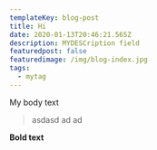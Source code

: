 ```yaml
---
templateKey: blog-post
title: Hi
date: 2020-01-13T20:46:21.565Z
description: MYDESCription field
featuredpost: false
featuredimage: /img/blog-index.jpg
tags:
  - mytag
---
```

My body text

> asdasd ad ad

**Bold text**

